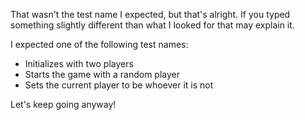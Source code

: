 That wasn't the test name I expected, but that's alright. If you typed something slightly different than what I looked for that may explain it. 

I expected one of the following test names:
- Initializes with two players
- Starts the game with a random player
- Sets the current player to be whoever it is not

Let's keep going anyway!